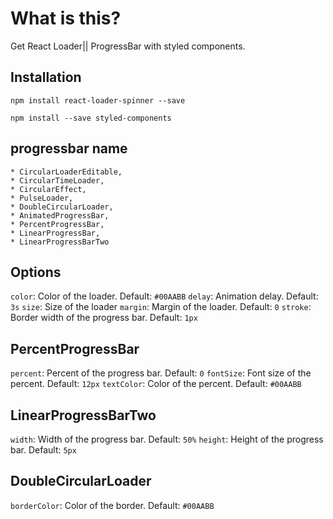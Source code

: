# What is this?

Get React Loader|| ProgressBar with styled components.

## Installation

`npm install react-loader-spinner --save`

`npm install --save styled-components`

## progressbar name

    * CircularLoaderEditable,
    * CircularTimeLoader,
    * CircularEffect,
    * PulseLoader,
    * DoubleCircularLoader,
    * AnimatedProgressBar,
    * PercentProgressBar,
    * LinearProgressBar,
    * LinearProgressBarTwo
## Options

`color`: Color of the loader. Default: `#00AABB`
`delay`: Animation delay. Default: `3s`
`size`: Size of the loader
`margin`: Margin of the loader. Default: `0`
`stroke`: Border width of the progress bar. Default: `1px`



## PercentProgressBar

`percent`: Percent of the progress bar. Default: `0`
`fontSize`: Font size of the percent. Default: `12px`
`textColor`: Color of the percent. Default: `#00AABB`

## LinearProgressBarTwo

`width`: Width of the progress bar. Default: `50%`
`height`: Height of the progress bar. Default: `5px`

## DoubleCircularLoader

`borderColor`: Color of the border. Default: `#00AABB`